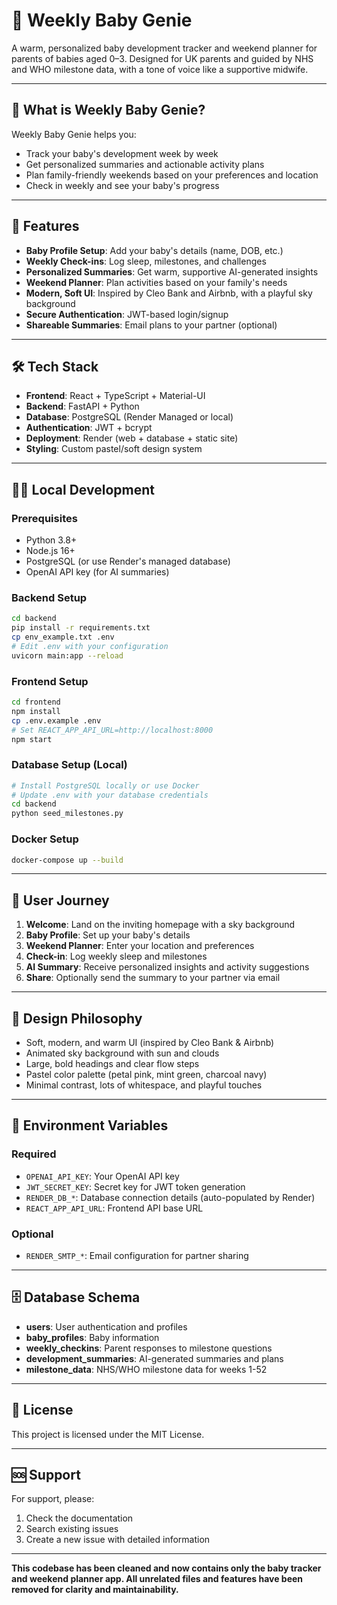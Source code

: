 # 🍼 Weekly Baby Genie

A warm, personalized baby development tracker and weekend planner for parents of babies aged 0–3. Designed for UK parents and guided by NHS and WHO milestone data, with a tone of voice like a supportive midwife.

---

## 🎯 What is Weekly Baby Genie?

Weekly Baby Genie helps you:
- Track your baby's development week by week
- Get personalized summaries and actionable activity plans
- Plan family-friendly weekends based on your preferences and location
- Check in weekly and see your baby's progress

---

## 🚀 Features

- **Baby Profile Setup**: Add your baby's details (name, DOB, etc.)
- **Weekly Check-ins**: Log sleep, milestones, and challenges
- **Personalized Summaries**: Get warm, supportive AI-generated insights
- **Weekend Planner**: Plan activities based on your family's needs
- **Modern, Soft UI**: Inspired by Cleo Bank and Airbnb, with a playful sky background
- **Secure Authentication**: JWT-based login/signup
- **Shareable Summaries**: Email plans to your partner (optional)

---

## 🛠️ Tech Stack

- **Frontend**: React + TypeScript + Material-UI
- **Backend**: FastAPI + Python
- **Database**: PostgreSQL (Render Managed or local)
- **Authentication**: JWT + bcrypt
- **Deployment**: Render (web + database + static site)
- **Styling**: Custom pastel/soft design system

---

## 🏃‍♀️ Local Development

### Prerequisites
- Python 3.8+
- Node.js 16+
- PostgreSQL (or use Render's managed database)
- OpenAI API key (for AI summaries)

### Backend Setup
```bash
cd backend
pip install -r requirements.txt
cp env_example.txt .env
# Edit .env with your configuration
uvicorn main:app --reload
```

### Frontend Setup
```bash
cd frontend
npm install
cp .env.example .env
# Set REACT_APP_API_URL=http://localhost:8000
npm start
```

### Database Setup (Local)
```bash
# Install PostgreSQL locally or use Docker
# Update .env with your database credentials
cd backend
python seed_milestones.py
```

### Docker Setup
```bash
docker-compose up --build
```

---

## 📱 User Journey

1. **Welcome**: Land on the inviting homepage with a sky background
2. **Baby Profile**: Set up your baby's details
3. **Weekend Planner**: Enter your location and preferences
4. **Check-in**: Log weekly sleep and milestones
5. **AI Summary**: Receive personalized insights and activity suggestions
6. **Share**: Optionally send the summary to your partner via email

---

## 🎨 Design Philosophy

- Soft, modern, and warm UI (inspired by Cleo Bank & Airbnb)
- Animated sky background with sun and clouds
- Large, bold headings and clear flow steps
- Pastel color palette (petal pink, mint green, charcoal navy)
- Minimal contrast, lots of whitespace, and playful touches

---

## 🔧 Environment Variables

### Required
- `OPENAI_API_KEY`: Your OpenAI API key
- `JWT_SECRET_KEY`: Secret key for JWT token generation
- `RENDER_DB_*`: Database connection details (auto-populated by Render)
- `REACT_APP_API_URL`: Frontend API base URL

### Optional
- `RENDER_SMTP_*`: Email configuration for partner sharing

---

## 🗄️ Database Schema

- **users**: User authentication and profiles
- **baby_profiles**: Baby information
- **weekly_checkins**: Parent responses to milestone questions
- **development_summaries**: AI-generated summaries and plans
- **milestone_data**: NHS/WHO milestone data for weeks 1-52

---

## 📄 License

This project is licensed under the MIT License.

---

## 🆘 Support

For support, please:
1. Check the documentation
2. Search existing issues
3. Create a new issue with detailed information

---

**This codebase has been cleaned and now contains only the baby tracker and weekend planner app. All unrelated files and features have been removed for clarity and maintainability.**
